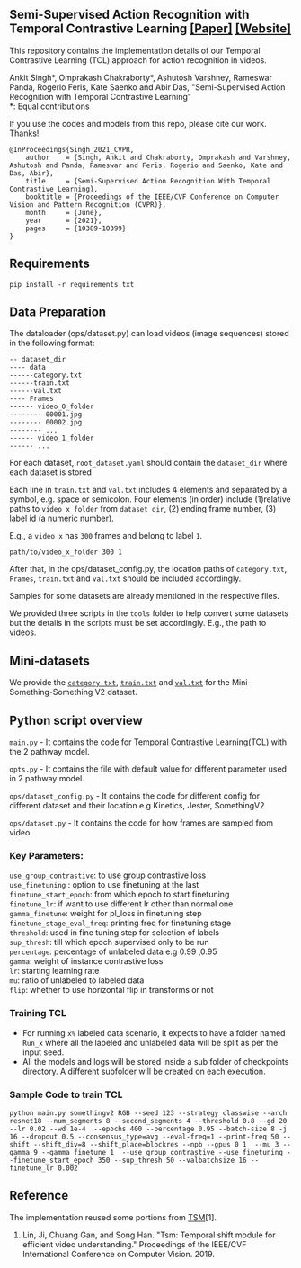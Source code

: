 ## Semi-Supervised Action Recognition with Temporal Contrastive Learning [[Paper]](https://arxiv.org/pdf/2102.02751.pdf) [[Website]](https://cvir.github.io/TCL/)

This repository contains the implementation details of our Temporal Contrastive Learning (TCL) approach for action recognition in videos.

Ankit Singh*, Omprakash Chakraborty*, Ashutosh Varshney, Rameswar Panda, Rogerio Feris, Kate Saenko and Abir Das, "Semi-Supervised Action Recognition with Temporal Contrastive Learning"\
*: Equal contributions

If you use the codes and models from this repo, please cite our work. Thanks!

```
@InProceedings{Singh_2021_CVPR,
    author    = {Singh, Ankit and Chakraborty, Omprakash and Varshney, Ashutosh and Panda, Rameswar and Feris, Rogerio and Saenko, Kate and Das, Abir},
    title     = {Semi-Supervised Action Recognition With Temporal Contrastive Learning},
    booktitle = {Proceedings of the IEEE/CVF Conference on Computer Vision and Pattern Recognition (CVPR)},
    month     = {June},
    year      = {2021},
    pages     = {10389-10399}
}
```

## Requirements
```
pip install -r requirements.txt
```
## Data Preparation

The dataloader (ops/dataset.py) can load videos (image sequences) stored in the following format:
```
-- dataset_dir
---- data
------category.txt  
------train.txt
------val.txt 
---- Frames
------ video_0_folder
-------- 00001.jpg
-------- 00002.jpg
-------- ...
------ video_1_folder
------ ...
```
For each dataset, `root_dataset.yaml` should contain the `dataset_dir` where each dataset is stored


Each line in `train.txt` and `val.txt` includes 4 elements and separated by a symbol, e.g. space or semicolon. 
Four elements (in order) include (1)relative paths to `video_x_folder` from `dataset_dir`, (2) ending frame number, (3) label id (a numeric number).

E.g., a `video_x` has `300` frames and belong to label `1`.
```
path/to/video_x_folder 300 1
```

After that, in the ops/dataset_config.py, the location paths of `category.txt`, `Frames`, `train.txt` and `val.txt` should be included accordingly.

Samples for some datasets are already mentioned in the respective files.

We provided three scripts in the `tools` folder to help convert some datasets but the details in the scripts must be set accordingly. E.g., the path to videos.

## Mini-datasets
We provide the [`category.txt`](datasets/Mini-Something-V2/data/category.txt), [`train.txt`](datasets/Mini-Something-V2/data/train.txt) and [`val.txt`](datasets/Mini-Something-V2/data/val.txt) for the Mini-Something-Something V2 dataset.

## Python script overview

`main.py` - It contains the code for Temporal Contrastive Learning(TCL) with the 2 pathway model.

`opts.py` - It contains the file with default value for different parameter used in 2 pathway model.

`ops/dataset_config.py` - It contains the code for different config for different dataset and their location e.g Kinetics, Jester, SomethingV2

`ops/dataset.py` - It contains the code for how frames are sampled from video

### Key Parameters:
 `use_group_contrastive`: to use group contrastive loss \
 `use_finetuning` : option to use finetuning at the last \
 `finetune_start_epoch`: from which epoch to start finetuning \
 `finetune_lr`: if want to use different lr other than normal one\
 `gamma_finetune`: weight for pl_loss in finetuning step \
 `finetune_stage_eval_freq`: printing freq for finetuning stage\
 `threshold`: used in fine tuning step for selection of labels \
 `sup_thresh`: till which epoch supervised only to be run \
 `percentage`: percentage of unlabeled data e.g 0.99 ,0.95 \
 `gamma`: weight of instance contrastive loss \
 `lr`: starting learning rate \
 `mu`: ratio of unlabeled to labeled data \
 `flip`: whether to use horizontal flip in transforms or not


### Training TCL
- For running `x%` labeled data scenario, it expects to have a folder named `Run_x` where all the labeled and unlabeled data will be split as per the input seed.
- All the models and logs will be stored inside a sub folder of checkpoints directory. A different subfolder will be created on each execution.

### Sample Code to train TCL

`python main.py somethingv2 RGB --seed 123 --strategy classwise
 --arch resnet18 --num_segments 8 --second_segments 4 --threshold 0.8 --gd 20 --lr 0.02 --wd 1e-4 
 --epochs 400 --percentage 0.95 --batch-size 8 -j 16 --dropout 0.5 --consensus_type=avg --eval-freq=1 --print-freq 50
 --shift --shift_div=8 --shift_place=blockres --npb --gpus 0 1  --mu 3 --gamma 9 --gamma_finetune 1 
--use_group_contrastive --use_finetuning --finetune_start_epoch 350 --sup_thresh 50 --valbatchsize 16 --finetune_lr 0.002`

## Reference

The implementation reused some portions from [TSM](https://github.com/mit-han-lab/temporal-shift-module)[1].


1. Lin, Ji, Chuang Gan, and Song Han. "Tsm: Temporal shift module for efficient video understanding." Proceedings of the IEEE/CVF International Conference on Computer Vision. 2019.
